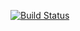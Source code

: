 [![Build Status](https://travis-ci.org/kaloglu/BNV-Android.svg?token=jbt9y3uWjYx6paKVdvuP&branch=master)](https://travis-ci.com/kaloglu/BNV-Android) 
